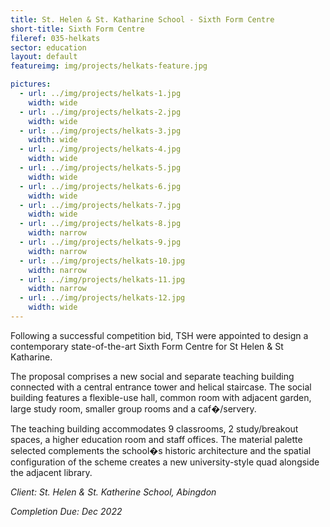 ```yaml
---
title: St. Helen & St. Katharine School - Sixth Form Centre
short-title: Sixth Form Centre
fileref: 035-helkats
sector: education
layout: default
featureimg: img/projects/helkats-feature.jpg

pictures:
  - url: ../img/projects/helkats-1.jpg
    width: wide
  - url: ../img/projects/helkats-2.jpg
    width: wide
  - url: ../img/projects/helkats-3.jpg
    width: wide
  - url: ../img/projects/helkats-4.jpg
    width: wide
  - url: ../img/projects/helkats-5.jpg
    width: wide
  - url: ../img/projects/helkats-6.jpg
    width: wide
  - url: ../img/projects/helkats-7.jpg
    width: wide
  - url: ../img/projects/helkats-8.jpg
    width: narrow
  - url: ../img/projects/helkats-9.jpg
    width: narrow
  - url: ../img/projects/helkats-10.jpg
    width: narrow
  - url: ../img/projects/helkats-11.jpg
    width: narrow
  - url: ../img/projects/helkats-12.jpg
    width: wide
---
```


Following a successful competition bid, TSH were appointed to design a contemporary state-of-the-art Sixth Form Centre for St Helen & St Katharine. 

The proposal comprises a new social and separate teaching building connected with a central entrance tower and helical staircase. The social building features a flexible-use hall, common room with adjacent garden, large study room, smaller group rooms and a caf�/servery. 

The teaching building accommodates 9 classrooms, 2 study/breakout spaces, a higher education room and staff offices. The material palette selected complements the school�s historic architecture and the spatial configuration of the scheme creates a new university-style quad alongside the adjacent library.

*Client: St. Helen & St. Katherine School, Abingdon*

*Completion Due: Dec 2022*